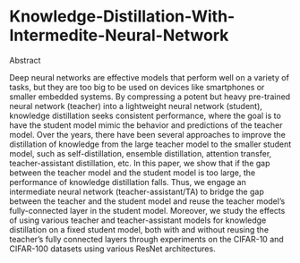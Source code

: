 # Knowledge-Distillation-With-Intermedite-Neural-Network

Abstract

Deep neural networks are effective models that perform well on a variety of tasks, but they are too big to be used on devices like smartphones or smaller embedded systems. By compressing a potent but heavy pre-trained neural network (teacher) into a lightweight neural network (student), knowledge distillation seeks consistent performance, where the goal is to have the student model mimic the behavior and predictions of the teacher model. Over the years, there have been several approaches to improve the distillation of knowledge from the large teacher model to the smaller student model, such as self-distillation, ensemble distillation, attention transfer, teacher-assistant distillation, etc. In this paper, we show that if the gap between the teacher model and the student model is too large, the performance of knowledge distillation falls. Thus, we engage an intermediate neural network (teacher-assistant/TA) to bridge the gap between the teacher and the student model and reuse the teacher model’s fully-connected layer in the student model. Moreover, we study the effects of using various teacher and teacher-assistant models for knowledge distillation on a fixed student model, both with and without reusing the teacher’s fully connected layers through experiments on the CIFAR-10 and CIFAR-100 datasets using various ResNet architectures.
